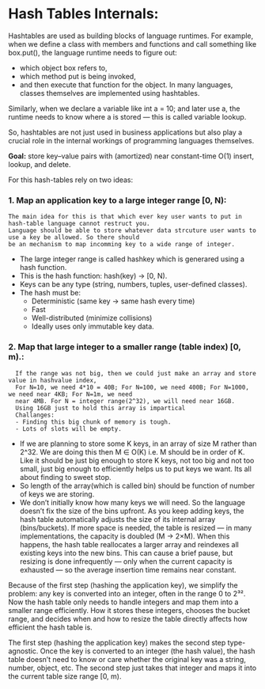 # Hash Tables Internals:

Hashtables are used as building blocks of language runtimes.
For example, when we define a class with members and functions and call something like box.put(), the language runtime needs to figure out:
- which object box refers to,
- which method put is being invoked,
- and then execute that function for the object.
In many languages, classes themselves are implemented using hashtables.

Similarly, when we declare a variable like int a = 10; and later use a, the runtime needs to know where a is stored — this is called variable lookup.

So, hashtables are not just used in business applications but also play a crucial role in the internal workings of programming languages themselves.

**Goal:** store key–value pairs with (amortized) near constant-time O(1) insert, lookup, and delete.

For this hash-tables rely on two ideas:

### 1. **Map an application key to a large integer range [0, N):**
    The main idea for this is that which ever key user wants to put in hash-table language cannot restruct you.
    Language should be able to store whatever data strcuture user wants to use a key be allowed. So there should
    be an mechanism to map incomming key to a wide range of integer.

   - The large integer range is called hashkey which is generared using a hash function.
   - This is the hash function: hash(key) -> [0, N).
   - Keys can be any type (string, numbers, tuples, user-defined classes).
   - The hash must be:
     - Deterministic (same key → same hash every time)
     - Fast
     - Well-distributed (minimize collisions)
     - Ideally uses only immutable key data.
     
### 2. **Map that large integer to a smaller range (table index) [0, m).:**
      If the range was not big, then we could just make an array and store value in hashvalue index,
      For N=10, we need 4*10 = 40B; For N=100, we need 400B; For N=1000, we need near 4KB; For N=1m, we need
      near 4MB. For N = integer range(2^32), we will need near 16GB.
      Using 16GB just to hold this array is impartical
      Challanges:
      - Finding this big chunk of memory is tough.
      - Lots of slots will be empty.

   - If we are planning to store some K keys, in an array of size M rather than 2^32.
     We are doing this then M ∈ O(K) i.e. M should be in order of K. Like it should be just big enough to store K keys,
     not too big and not too small, just big enough to efficiently helps us to put keys we want. Its all about finding to sweet stop.
   - So length of the array(which is called bin) should be function of number of keys we are storing.
   - We don’t initially know how many keys we will need. So the language doesn’t fix the size of the bins upfront. As you keep adding keys, the hash table automatically adjusts the size of its internal array (bins/buckets). If more space is needed, the table is resized — in many implementations, the capacity is doubled (M → 2×M). When this happens, the hash table reallocates a larger array and reindexes all existing keys into the new bins. This can cause a brief pause, but resizing is done infrequently — only when the current capacity is exhausted — so the average insertion time remains near constant.

Because of the first step (hashing the application key), we simplify the problem: any key is converted into an integer, often in the range 0 to 2³². Now the hash table only needs to handle integers and map them into a smaller range efficiently. How it stores these integers, chooses the bucket range, and decides when and how to resize the table directly affects how efficient the hash table is.

The first step (hashing the application key) makes the second step type-agnostic. Once the key is converted to an integer (the hash value), the hash table doesn’t need to know or care whether the original key was a string, number, object, etc. The second step just takes that integer and maps it into the current table size range [0, m).





